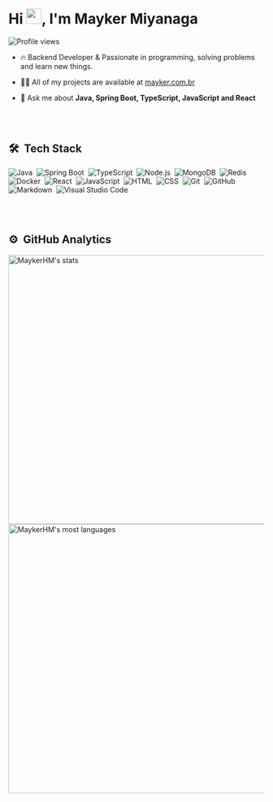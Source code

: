 <h1 align="left">Hi <img src="https://raw.githubusercontent.com/kaueMarques/kaueMarques/master/hi.gif" height="30px">, I'm Mayker Miyanaga</h1>
<p align="left"> <img src="https://komarev.com/ghpvc/?username=MaykerHM&color=yellow" alt="Profile views" /> </p>

- 🔥 Backend Developer & Passionate in programming, solving problems and learn new things.

- 👨‍💻 All of my projects are available at [mayker.com.br](https://mayker.com.br)

- 💬 Ask me about **Java, Spring Boot, TypeScript, JavaScript and React**

<br><br>

## 🛠 &nbsp;Tech Stack

![Java](https://img.shields.io/badge/-Java-05122A?style=flat&logo=java)&nbsp;
![Spring Boot](https://img.shields.io/badge/-Spring%20Boot-05122A?style=flat&logo=spring-boot)&nbsp;
![TypeScript](https://img.shields.io/badge/-TypeScript-05122A?style=flat&logo=typescript)&nbsp;
![Node.js](https://img.shields.io/badge/-Node.js-05122A?style=flat&logo=node.js)&nbsp;
![MongoDB](https://img.shields.io/badge/-MongoDB-05122A?style=flat&logo=mongodb)&nbsp;
![Redis](https://img.shields.io/badge/-Redis-05122A?style=flat&logo=redis&logoColor=007ACC)&nbsp;
![Docker](https://img.shields.io/badge/-Docker-05122A?style=flat&logo=docker&logoColor=007ACC)&nbsp;
![React](https://img.shields.io/badge/-React-05122A?style=flat&logo=react)&nbsp;
![JavaScript](https://img.shields.io/badge/-JavaScript-05122A?style=flat&logo=javascript)&nbsp;
![HTML](https://img.shields.io/badge/-HTML-05122A?style=flat&logo=HTML5)&nbsp;
![CSS](https://img.shields.io/badge/-CSS-05122A?style=flat&logo=CSS3&logoColor=1572B6)&nbsp;
![Git](https://img.shields.io/badge/-Git-05122A?style=flat&logo=git)&nbsp;
![GitHub](https://img.shields.io/badge/-GitHub-05122A?style=flat&logo=github)&nbsp;
![Markdown](https://img.shields.io/badge/-Markdown-05122A?style=flat&logo=markdown)&nbsp;
![Visual Studio Code](https://img.shields.io/badge/-Visual%20Studio%20Code-05122A?style=flat&logo=visual-studio-code&logoColor=007ACC)&nbsp;

<br><br>

## ⚙️ &nbsp;GitHub Analytics

<p align="left">
<img width="530em" src="https://github-readme-stats.vercel.app/api?username=MaykerHM&show_icons=true&theme=vision-friendly-dark" alt="MaykerHM's stats"/>
<img width="530em" src="https://github-readme-stats.vercel.app/api/top-langs/?username=MaykerHM&layout=compact&theme=vision-friendly-dark" alt="MaykerHM's most languages"/>
</p>

<!--
**MaykerHM/MaykerHM** is a ✨ _special_ ✨ repository because its `README.md` (this file) appears on your GitHub profile.

Here are some ideas to get you started:

- 🔭 I’m currently working on ...
- 🌱 I’m currently learning ...
- 👯 I’m looking to collaborate on ...
- 🤔 I’m looking for help with ...
- 💬 Ask me about ...
- 📫 How to reach me: ...
- ⚡ Fun fact: ...
-->
